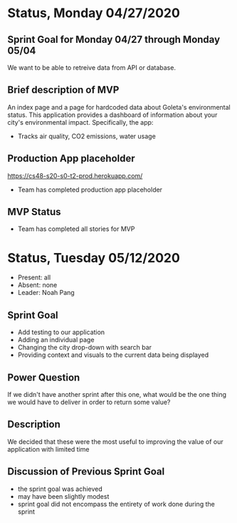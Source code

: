 # Status, Monday 04/27/2020

## Sprint Goal for Monday 04/27 through Monday 05/04

We want to be able to retreive data from API or database.

## Brief description of MVP

An index page and a page for hardcoded data about Goleta's environmental status.
This application provides a dashboard of information about your city's environmental impact. Specifically, the app:

- Tracks air quality, CO2 emissions, water usage

## Production App placeholder

<https://cs48-s20-s0-t2-prod.herokuapp.com/>

- Team has completed production app placeholder

## MVP Status

- Team has completed all stories for MVP

# Status, Tuesday 05/12/2020

- Present: all
- Absent: none
- Leader: Noah Pang

## Sprint Goal

- Add testing to our application
- Adding an individual page
- Changing the city drop-down with search bar
- Providing context and visuals to the current data being displayed

## Power Question

If we didn't have another sprint after this one, what would be the one thing we would have to deliver in order to return some value?

## Description

We decided that these were the most useful to improving the value of our application with limited time

## Discussion of Previous Sprint Goal

- the sprint goal was achieved
- may have been slightly modest
- sprint goal did not encompass the entirety of work done during the sprint
